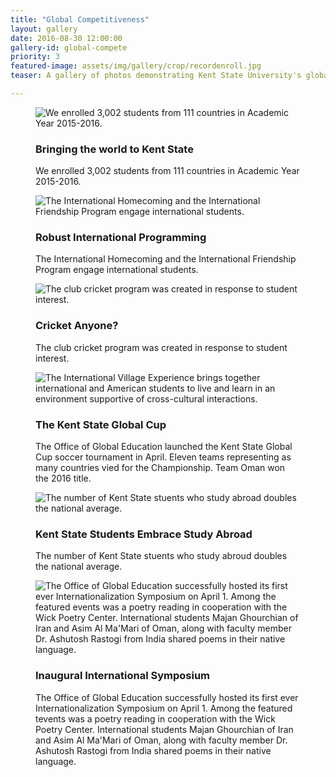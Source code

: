 ```yaml
---
title: "Global Competitiveness"
layout: gallery
date: 2016-08-30 12:00:00
gallery-id: global-compete
priority: 3
featured-image: assets/img/gallery/crop/recordenroll.jpg
teaser: A gallery of photos demonstrating Kent State University's global competitiveness.

---
```


<figure class="gallery__item">
	<img class="gallery__item__image" src="{{ site.url }}/assets/img/gallery/crop/recordenroll.jpg" alt="We enrolled 3,002 students from 111 countries in Academic Year 2015-2016." />
	<figcaption>
		<h3 class="gallery-caption__title">Bringing the world to Kent State</h3>
		<p class="gallery-caption__description">We enrolled 3,002 students from 111 countries in Academic Year 2015-2016.</p>
	</figcaption>
</figure>
<figure class="gallery__item">
	<img class="gallery__item__image" src="{{ site.url }}/assets/img/gallery/crop/homecoming.jpg" alt="The International Homecoming and the International Friendship Program engage international students." />
	<figcaption>
		<h3 class="gallery-caption__title">Robust International Programming</h3>
		<p class="gallery-caption__description">The International Homecoming and the International Friendship Program engage international students.</p>
	</figcaption>
	</figure>
<figure class="gallery__item">
		<img class="gallery__item__image" src="{{ site.url }}/assets/img/gallery/crop/Cricket2.jpg" alt="The club cricket program was created in response to student interest." />
		<figcaption>
			<h3 class="gallery-caption__title">Cricket Anyone?</h3>
			<p class="gallery-caption__description">The club cricket program was created in response to student interest.</p>
		</figcaption>
	</figure>
<figure class="gallery__item">
		<img class="gallery__item__image" src="{{ site.url }}/assets/img/gallery/crop/globcup.jpg" alt="The International Village Experience brings together international and American students to live and learn in an environment supportive of cross-cultural interactions." />
		<figcaption>
			<h3 class="gallery-caption__title">The Kent State Global Cup</h3>
			<p class="gallery-caption__description">The Office of Global Education launched the Kent State Global Cup soccer tournament in April.  Eleven teams representing as many countries vied for the Championship.  Team Oman won the 2016 title.</p>
		</figcaption>
	</figure>
<figure class="gallery__item">
		<img class="gallery__item__image" src="{{ site.url }}/assets/img/gallery/crop/missing.jpg" alt="The number of Kent State stuents who study abroad doubles the national average." />
		<figcaption>
			<h3 class="gallery-caption__title">Kent State Students Embrace Study Abroad</h3>
			<p class="gallery-caption__description">The number of Kent State stuents who study abroud doubles the national average.</p>
		</figcaption>
</figure>
<figure class="gallery__item">
		<img class="gallery__item__image" src="{{ site.url }}/assets/img/gallery/crop/symp.jpg" alt="The Office of Global Education successfully hosted its first ever Internationalization Symposium on April 1. Among the featured events was a poetry reading in cooperation with the Wick Poetry Center. International students Majan Ghourchian of Iran and Asim Al Ma'Mari of Oman, along with faculty member Dr. Ashutosh Rastogi from India shared poems in their native language." />
		<figcaption>
			<h3 class="gallery-caption__title">Inaugural International Symposium</h3>
			<p class="gallery-caption__description">The Office of Global Education successfully hosted its first ever Internationalization Symposium on April 1. Among the featured tevents was a poetry reading in cooperation with the Wick Poetry Center. International students Majan Ghourchian of Iran and Asim Al Ma'Mari of Oman, along with faculty member Dr. Ashutosh Rastogi from India shared poems in their native language.</p>
		</figcaption>
</figure>


